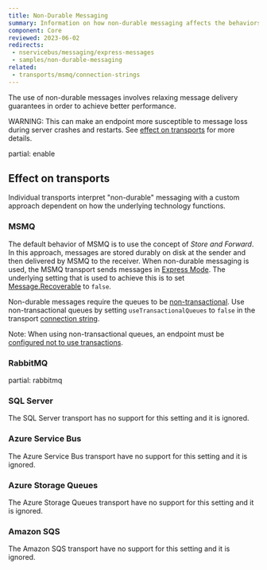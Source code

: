 ```yaml
---
title: Non-Durable Messaging
summary: Information on how non-durable messaging affects the behaviors of endpoints and message delivery.
component: Core
reviewed: 2023-06-02
redirects:
 - nservicebus/messaging/express-messages
 - samples/non-durable-messaging
related:
 - transports/msmq/connection-strings
---
```


The use of non-durable messages involves relaxing message delivery guarantees in order to achieve better performance.

WARNING: This can make an endpoint more susceptible to message loss during server crashes and restarts. See [effect on transports](#effect-on-transports) for more details.

partial: enable

## Effect on transports

Individual transports interpret "non-durable" messaging with a custom approach dependent on how the underlying technology functions.


### MSMQ

The default behavior of MSMQ is to use the concept of _Store and Forward_. In this approach, messages are stored durably on disk at the sender and then delivered by MSMQ to the receiver. When non-durable messaging is used, the MSMQ transport sends messages in [Express Mode](https://msdn.microsoft.com/en-us/library/ms704130). The underlying setting that is used to achieve this is to set [Message.Recoverable](https://msdn.microsoft.com/en-us/library/system.messaging.message.recoverable) to `false`.

Non-durable messages require the queues to be [non-transactional](https://msdn.microsoft.com/en-us/library/ms704006). Use non-transactional queues by setting `useTransactionalQueues` to `false` in the transport [connection string](/transports/msmq/connection-strings.md).

Note: When using non-transactional queues, an endpoint must be [configured not to use transactions](/transports/transactions.md#transactions-unreliable-transactions-disabled).


### RabbitMQ

partial: rabbitmq


### SQL Server

The SQL Server transport has no support for this setting and it is ignored.


### Azure Service Bus

The Azure Service Bus transport have no support for this setting and it is ignored.

### Azure Storage Queues

The Azure Storage Queues transport have no support for this setting and it is ignored.

### Amazon SQS

The Amazon SQS transport have no support for this setting and it is ignored.
